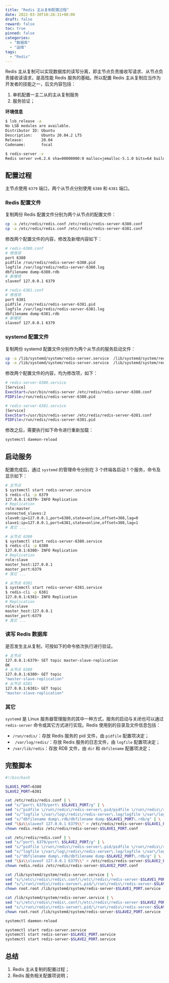 ```yaml
---
title: "Redis 主从复制配置过程"
date: 2022-03-30T10:28:31+08:00
draft: false
reward: false
toc: true
pinned: false
categories:
  - "数据库"
  - "运维"
tags:
  - "Redis"
---
```


Redis 主从复制可以实现数据库的读写分离，即主节点负责接收写请求、从节点负责接收读请求，是高性能 Redis 服务的基础。所以配置 Redis 主从复制应当作为开发者的技能之一，后文内容包括：

1. 单机配置一主二从的主从复制服务
2. 服务验证；

<!--more-->

**环境信息**

```bash
$ lsb_release -a
No LSB modules are available.
Distributor ID: Ubuntu
Description:    Ubuntu 20.04.2 LTS
Release:        20.04
Codename:       focal
```

```bash
$ redis-server -v
Redis server v=6.2.6 sha=00000000:0 malloc=jemalloc-5.1.0 bits=64 build=9c9e426e2f96cc51
```

## 配置过程

主节点使用 `6379` 端口，两个从节点分别使用 `6380` 和 `6381` 端口。

### Redis 配置文件

复制两份 Redis 配置文件分别为两个从节点的配置文件：

```bash
cp -a /etc/redis/redis.conf /etc/redis/redis-server-6380.conf
cp -a /etc/redis/redis.conf /etc/redis/redis-server-6381.conf
```

修改两个配置文件的内容，修改及新增内容如下：

```bash
# redis-6380.conf
# 修改项
port 6380
pidfile /run/redis/redis-server-6380.pid
logfile /var/log/redis/redis-server-6380.log
dbfilename dump-6380.rdb
# 新增项
slaveof 127.0.0.1 6379
```

```bash
# redis-6381.conf
# 修改项
port 6381
pidfile /run/redis/redis-server-6381.pid
logfile /var/log/redis/redis-server-6381.log
dbfilename dump-6381.rdb
# 新增项
slaveof 127.0.0.1 6379
```

### systemd 配置文件

复制两份 systemd 配置文件分别作为两个从节点的服务启动文件：

```bash
cp -a /lib/systemd/system/redis-server.service  /lib/systemd/system/redis-server-6380.service
cp -a /lib/systemd/system/redis-server.service  /lib/systemd/system/redis-server-6381.service
```

修改两个配置文件的内容，均为修改项，如下：

```bash
# redis-server-6380.service
[Service]
ExecStart=/usr/bin/redis-server /etc/redis/redis-server-6380.conf
PIDFile=/run/redis/redis-server-6380.pid
```

```bash
# redis-server-6381.service
[Service]
ExecStart=/usr/bin/redis-server /etc/redis/redis-server-6381.conf
PIDFile=/run/redis/redis-server-6381.pid
```

修改之后，需要执行如下命令进行重新加载：

```bash
systemctl daemon-reload
```



## 启动服务

配置完成后，通过 `systemd` 的管理命令分别在 3 个终端各启动 1 个服务，命令及显示如下：

```bash
# 主节点
$ systemctl start redis-server.service
$ redis-cli -p 6379
127.0.0.1:6379> INFO Replication
# Replication
role:master
connected_slaves:2
slave0:ip=127.0.0.1,port=6380,state=online,offset=308,lag=0
slave1:ip=127.0.0.1,port=6381,state=online,offset=308,lag=1
# 其它 ...
```

```bash
# 从节点 6380
$ systemctl start redis-server-6380.service
$ redis-cli -p 6380
127.0.0.1:6380> INFO Replication
# Replication
role:slave
master_host:127.0.0.1
master_port:6379
# 其它 ...
```

```bash
# 从节点 6381
$ systemctl start redis-server-6381.service
$ redis-cli -p 6381
127.0.0.1:6381> INFO Replication
# Replication
role:slave
master_host:127.0.0.1
master_port:6379
# 其它 ...
```

### 读写 Redis 数据库

是否发生主从复制，可按如下的命令依次执行进行验证。

```bash
# 主节点
127.0.0.1:6379> SET topic master-slave-replication
OK
# 从节点 6380
127.0.0.1:6380> GET topic
"master-slave-replication"
# 从节点 6381
127.0.0.1:6381> GET topic
"master-slave-replication"
```

### 其它

`systemd` 是 Linux 服务器管理服务的其中一种方式，服务的启动与关闭也可以通过 `redis-server` 命令或其它方式进行实现。Redis 使用到的目录及文件信息包括：

* `/run/redis/`：存放 Redis 服务的 pid 文件，由 `pidfile` 配置项决定；
* ` /var/log/redis/`：存放 Redis 服务的日志文件，由 `logfile` 配置项决定；
* `/var/lib/redis`：存放 RDB 文件，由 `dir` 和 `dbfilename` 配置项决定；

## 完整脚本

```bash
#!/bin/bash

SLAVE1_PORT=6380
SLAVE2_PORT=6381

cat /etc/redis/redis.conf | \
sed "s/^port\ 6379/port\ $SLAVE1_PORT/g" | \
sed "s/^pidfile \/run\/redis\/redis-server\.pid/pidfile \/run\/redis\/redis-server-$SLAVE1_PORT\.pid/g" | \
sed "s/^logfile \/var\/log\/redis\/redis-server\.log/logfile \/var\/log\/redis\/redis-server-$SLAVE1_PORT\.log/g" | \
sed "s/^dbfilename dump\.rdb/dbfilename dump-$SLAVE1_PORT\.rdb/g" | \
sed "\$a\\slaveof 127.0.0.1 6379\\" > /etc/redis/redis-server-$SLAVE1_PORT.conf
chown redis.redis /etc/redis/redis-server-$SLAVE1_PORT.conf

cat /etc/redis/redis.conf | \
sed "s/^port\ 6379/port\ $SLAVE2_PORT/g" | \
sed "s/^pidfile \/run\/redis\/redis-server\.pid/pidfile \/run\/redis\/redis-server-$SLAVE2_PORT\.pid/g" | \
sed "s/^logfile \/var\/log\/redis\/redis-server\.log/logfile \/var\/log\/redis\/redis-server-$SLAVE2_PORT\.log/g" | \
sed "s/^dbfilename dump\.rdb/dbfilename dump-$SLAVE2_PORT\.rdb/g" | \
sed "\$a\\slaveof 127.0.0.1 6379\\" > /etc/redis/redis-server-$SLAVE2_PORT.conf
chown redis.redis /etc/redis/redis-server-$SLAVE2_PORT.conf

cat /lib/systemd/system/redis-server.service | \
sed "s/\/etc\/redis\/redis\.conf/\/etc\/redis\/redis-server-$SLAVE1_PORT\.conf/g" | \
sed "s/\/run\/redis\/redis-server\.pid/\/run\/redis\/redis-server-$SLAVE1_PORT\.pid/g" > /lib/systemd/system/redis-server-$SLAVE1_PORT.service
chown root.root /lib/systemd/system/redis-server-$SLAVE1_PORT.service

cat /lib/systemd/system/redis-server.service | \
sed "s/\/etc\/redis\/redis\.conf/\/etc\/redis\/redis-server-$SLAVE2_PORT\.conf/g" | \
sed "s/\/run\/redis\/redis-server\.pid/\/run\/redis\/redis-server-$SLAVE2_PORT\.pid/g" > /lib/systemd/system/redis-server-$SLAVE2_PORT.service
chown root.root /lib/systemd/system/redis-server-$SLAVE2_PORT.service

systemctl daemon-reload

systemctl start redis-server.service
systemctl start redis-server-$SLAVE1_PORT.service
systemctl start redis-server-$SLAVE2_PORT.service
```

## 总结

1. Redis 主从复制的配置过程；
2. Redis 服务相关配置项说明；